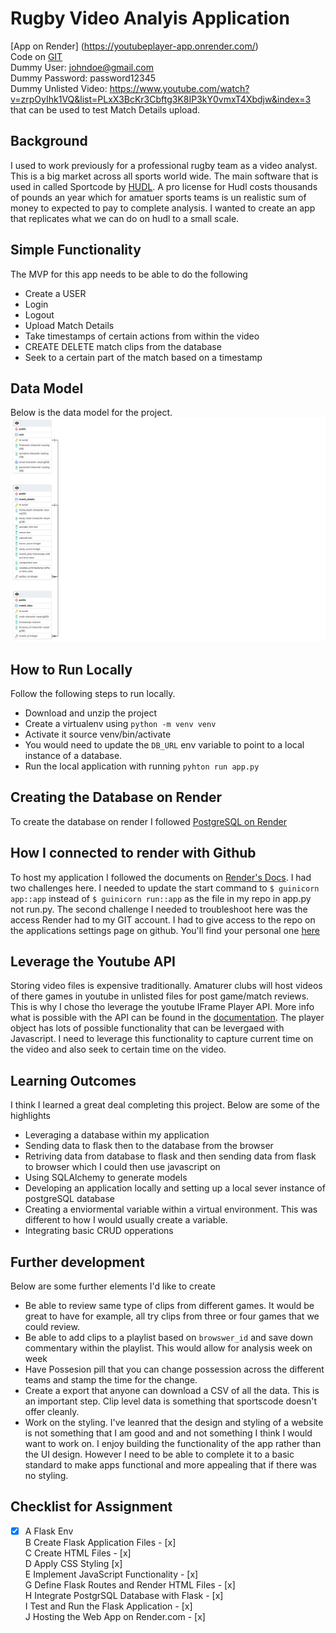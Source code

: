 # Rugby Video Analyis Application

[App on Render] (https://youtubeplayer-app.onrender.com/)  
Code on [GIT](https://github.com/RossElmes/youtubeplayer)    
Dummy User: johndoe@gmail.com  
Dummy Password: password12345  
Dummy Unlisted Video: https://www.youtube.com/watch?v=zrpOyIhk1VQ&list=PLxX3BcKr3Cbftg3K8IP3kY0vmxT4Xbdjw&index=3 that can be used to test Match Details upload.  


## Background
I used to work previously for a professional rugby team as a video analyst.  This is a big market across all sports world wide.  The main software that is used in called Sportcode by [HUDL](https://www.hudl.com/en_gb/products/sportscode).  A pro license for Hudl costs thousands of pounds an year which for amatuer sports teams is un realistic sum of money to expected to pay to complete analysis. I wanted to create an app that replicates what we can do on hudl to a small scale. 

## Simple Functionality 
The MVP for this app needs to be able to do the following 
- Create a USER
- Login
- Logout
- Upload Match Details
- Take timestamps of certain actions from within the video
- CREATE DELETE match clips from the database
- Seek to a certain part of the match based on a timestamp

## Data Model 
Below is the data model for the project. 
![ERD](static/datamodel.png)


## How to Run Locally
Follow the following steps to run locally.
- Download and unzip the project
- Create a virtualenv using `python -m venv venv`
- Activate it source venv/bin/activate
- You would need to update the `DB_URL` env variable to point to a local instance of a database.
- Run the local application with running `pyhton run app.py`

## Creating the Database on Render
To create the database on render I followed [PostgreSQL on Render](https://docs.render.com/databases)

## How I connected to render with Github
To host my application I followed the documents on [Render's Docs](https://docs.render.com/github).  I had two challenges here. I needed to update the start command to `$ guinicorn app::app` instead of `$ guinicorn run::app` as the file in my repo in app.py not run.py.  The second challenge I needed to troubleshoot here was the access Render had to my GIT account.  I had to give access to the repo on the applications settings page on github.  You'll find your personal one [here](github.com/settings/installations)

## Leverage the Youtube API
Storing video files is expensive traditionally.  Amaturer clubs will host videos of there games in youtube in unlisted files for post game/match reviews.  This is why I chose tho leverage the youtube IFrame Player API. More info what is possible with the API can be found in the [documentation](https://developers.google.com/youtube/iframe_api_reference).  The player object has lots of possible functionality that can be levergaed with Javascript.  I need to leverage this functionality to capture current time on the video and also seek to certain time on the video. 

## Learning Outcomes 
I think I learned a great deal completing this project. Below are some of the highlights 

- Leveraging a database within my application 
- Sending data to flask then to the database from the browser
- Retriving data from database to flask and then sending data from flask to browser which I could then use javascript on
- Using SQLAlchemy to generate models 
- Developing an application locally and setting up a local sever instance of postgreSQL database
- Creating a enviormental variable within a virtual environment.  This was different to how I would usually create a variable. 
- Integrating basic CRUD opperations


## Further development

Below are some further elements I'd like to create 

- Be able to review same type of clips from different games.  It would be great to have for example, all try clips from three or four games that we could review.
- Be able to add clips to a playlist based on `browswer_id` and save down commentary within the playlist.  This would allow for analysis week on week
- Have Possesion pill that you can change possession across the different teams and stamp the time for the change. 
- Create a export that anyone can download a CSV of all the data.  This is an important step.  Clip level data is something that sportscode doesn't offer cleanly. 
- Work on the styling.  I've leanred that the design and styling of a website is not something that I am good and and not something I think I would want to work on.  I enjoy building the functionality of the app rather than the UI design.  However I need to be able to complete it to a basic standard to make apps functional and more appealing that if there was no styling. 


## Checklist for Assignment 
- [x] A Flask Env    
B Create Flask Application Files - [x]  
C Create HTML Files - [x]  
D Apply CSS Styling [x]  
E Implement JavaScript Functionality - [x]  
G Define Flask Routes and Render HTML Files - [x]   
H Integrate PostgrSQL Database with Flask - [x]  
I Test and Run the Flask Application - [x]  
J Hosting the Web App on Render.com - [x]  